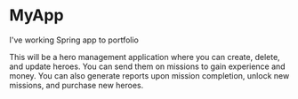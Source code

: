 # MyApp
I've working Spring app to portfolio

This will be a hero management application where you can create, delete, and update heroes. You can send them on missions to gain experience and money. You can also generate reports upon mission completion, unlock new missions, and purchase new heroes.
